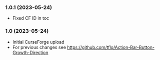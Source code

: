 ### 1.0.1 (2023-05-24)
- Fixed CF ID in toc

### 1.0 (2023-05-24)
 - Initial CurseForge upload
 - For previous changes see https://github.com/tflo/Action-Bar-Button-Growth-Direction
